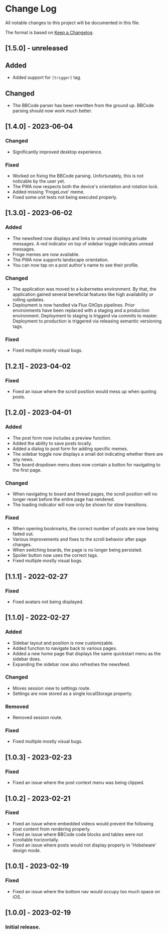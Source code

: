 # Change Log

All notable changes to this project will be documented in this file.

The format is based on [Keep a Changelog](http://keepachangelog.com/).

## [1.5.0] - unreleased

## Added

- Added support for `[trigger]` tag.

## Changed

- The BBCode parser has been rewritten from the ground up. BBCode parsing should now work much better.

## [1.4.0] - 2023-06-04

### Changed

- Significantly improved desktop experience.

### Fixed

- Worked on fixing the BBCode parsing. Unfortunately, this is not noticable by the user yet.
- The PWA now respects both the device's orientation and rotation lock.
- Added missing 'FrogeLove' meme.
- Fixed some unit tests not being executed properly.

## [1.3.0] - 2023-06-02

### Added

- The newsfeed now displays and links to unread incoming private messages. A red indicator on top of sidebar toggle indicates unread messages.
- Froge memes are now available.
- The PWA now supports landscape orientation.
- You can now tap on a post author's name to see their profile.

### Changed

- The application was moved to a kubernetes environment. By that, the application gained several beneficial features like high availability or rolling updates.
- Deployment is now handled via Flux GitOps pipelines. Prior environments have been replaced with a staging and a production environment. Deployment to staging is triggerd via commits to master. Deployment to production is triggered via releasing semantic versioning tags.

### Fixed

- Fixed multiple mostly visual bugs.

## [1.2.1] - 2023-04-02

### Fixed

- Fixed an issue where the scroll position would mess up when quoting posts.

## [1.2.0] - 2023-04-01

### Added

- The post form now includes a preview function.
- Added the ability to save posts locally.
- Added a dialog to post form for adding specific memes.
- The sidebar toggle now displays a small dot indicating whether there are any news.
- The board dropdown menu does now contain a button for navigating to the first page.

### Changed

- When navigating to board and thread pages, the scroll position will no longer reset before the entire page has rendered.
- The loading indicator will now only be shown for slow transitions.

### Fixed

- When opening bookmarks, the correct number of posts are now being faded out.
- Various improvements and fixes to the scroll behavior after page changes.
- When switching boards, the page is no longer being persisted.
- Spoiler button now uses the correct tags.
- Fixed multiple mostly visual bugs.

## [1.1.1] - 2022-02-27

### Fixed

- Fixed avatars not being displayed.

## [1.1.0] - 2022-02-27

### Added

- Sidebar layout and position is now customizable.
- Added function to navigate back to various pages.
- Added a new home page that displays the same quickstart menu as the sidebar does.
- Expanding the sidebar now also refreshes the newsfeed.

### Changed

- Moves session view to settings route.
- Settings are now stored as a single localStorage property.

### Removed

- Removed session route.

### Fixed

- Fixed multiple mostly visual bugs.

## [1.0.3] - 2023-02-23

### Fixed

- Fixed an issue where the post context menu was being clipped.

## [1.0.2] - 2023-02-21

### Fixed

- Fixed an issue where embedded videos would prevent the following post content from rendering properly.
- Fixed an issue where BBCode code blocks and tables were not scrollable horizontally.
- Fixed an issue where posts would not display properly in 'Hobelware' design mode.

## [1.0.1] - 2023-02-19

### Fixed

- Fixed an issue where the bottom nav would occupy too much space on iOS.

## [1.0.0] - 2023-02-19

### Initial release.
